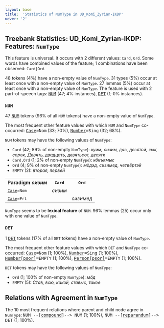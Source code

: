 ```yaml
---
layout: base
title:  'Statistics of NumType in UD_Komi_Zyrian-IKDP'
udver: '2'
---
```


## Treebank Statistics: UD_Komi_Zyrian-IKDP: Features: `NumType`

This feature is universal.
It occurs with 2 different values: `Card`, `Ord`.
Some words have combined values of the feature; 1 combinations have been observed: `Card|Ord`.

48 tokens (4%) have a non-empty value of `NumType`.
31 types (5%) occur at least once with a non-empty value of `NumType`.
27 lemmas (5%) occur at least once with a non-empty value of `NumType`.
The feature is used with 2 part-of-speech tags: <tt><a href="kpv_ikdp-pos-NUM.html">NUM</a></tt> (47; 4% instances), <tt><a href="kpv_ikdp-pos-DET.html">DET</a></tt> (1; 0% instances).

### `NUM`

47 <tt><a href="kpv_ikdp-pos-NUM.html">NUM</a></tt> tokens (96% of all `NUM` tokens) have a non-empty value of `NumType`.

The most frequent other feature values with which `NUM` and `NumType` co-occurred: <tt><a href="kpv_ikdp-feat-Case.html">Case</a></tt><tt>=Nom</tt> (33; 70%), <tt><a href="kpv_ikdp-feat-Number.html">Number</a></tt><tt>=Sing</tt> (32; 68%).

`NUM` tokens may have the following values of `NumType`:

* `Card` (42; 89% of non-empty `NumType`): <em>куим, сизим, дас, десятой, кык, сорок, Девять, двадцать, девятьсот, десяти</em>
* `Card,Ord` (1; 2% of non-empty `NumType`): <em>кӧкъямыс</em>
* `Ord` (4; 9% of non-empty `NumType`): <em>мӧдэд, сизимед, четвёртэй</em>
* `EMPTY` (2): <em>вторая, первей</em>

<table>
  <tr><th>Paradigm <i>сизим</i></th><th><tt>Card</tt></th><th><tt>Ord</tt></th></tr>
  <tr><td><tt><tt><a href="kpv_ikdp-feat-Case.html">Case</a></tt><tt>=Nom</tt></tt></td><td><em>сизим</em></td><td></td></tr>
  <tr><td><tt><tt><a href="kpv_ikdp-feat-Case.html">Case</a></tt><tt>=Prl</tt></tt></td><td></td><td><em>сизимед</em></td></tr>
</table>

`NumType` seems to be **lexical feature** of `NUM`. 96% lemmas (25) occur only with one value of `NumType`.

### `DET`

1 <tt><a href="kpv_ikdp-pos-DET.html">DET</a></tt> tokens (17% of all `DET` tokens) have a non-empty value of `NumType`.

The most frequent other feature values with which `DET` and `NumType` co-occurred: <tt><a href="kpv_ikdp-feat-Case.html">Case</a></tt><tt>=Nom</tt> (1; 100%), <tt><a href="kpv_ikdp-feat-Number.html">Number</a></tt><tt>=Sing</tt> (1; 100%), <tt><a href="kpv_ikdp-feat-Number-psor.html">Number[psor]</a></tt><tt>=EMPTY</tt> (1; 100%), <tt><a href="kpv_ikdp-feat-Person-psor.html">Person[psor]</a></tt><tt>=EMPTY</tt> (1; 100%).

`DET` tokens may have the following values of `NumType`:

* `Ord` (1; 100% of non-empty `NumType`): <em>мӧд</em>
* `EMPTY` (5): <em>Став, всю, какой, ставыс, такое</em>

## Relations with Agreement in `NumType`

The 10 most frequent relations where parent and child node agree in `NumType`:
<tt>NUM --[<tt><a href="kpv_ikdp-dep-compound.html">compound</a></tt>]--> NUM</tt> (1; 100%),
<tt>NUM --[<tt><a href="kpv_ikdp-dep-reparandum.html">reparandum</a></tt>]--> DET</tt> (1; 100%).

